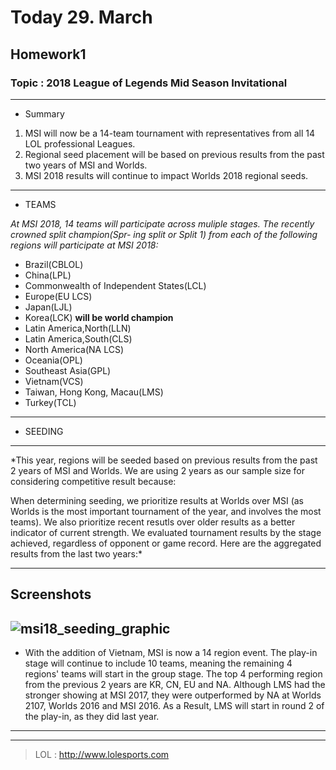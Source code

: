 # Today 29. March 
## Homework1

### **Topic : 2018 League of Legends Mid Season Invitational** 

---------------------------------------------------------------------------------------------------------

* Summary 

 1. MSI will now be a 14-team tournament with representatives from all 14 LOL professional Leagues.
  2. Regional seed placement will be based on previous results from the past two years of MSI and Worlds.
   3. MSI 2018 results will continue to impact Worlds 2018 regional seeds.

---------------------------------------------------------------------------------------------------------
* TEAMS 

 *At MSI 2018, 14 teams will participate across muliple stages. The recently crowned split champion(Spr-
 ing split or Split 1) from each of the following regions will participate at MSI 2018:*

 - Brazil(CBLOL)
 - China(LPL)
 - Commonwealth of Independent States(LCL)
 - Europe(EU LCS)
 - Japan(LJL)
 - Korea(LCK) **will be world champion**
 - Latin America,North(LLN) 
 - Latin America,South(CLS)
 - North America(NA LCS)
 - Oceania(OPL)
 - Southeast Asia(GPL)
 - Vietnam(VCS)
 - Taiwan, Hong Kong, Macau(LMS)
 - Turkey(TCL)
---------------------------------------------------------------------------------------------------------

* SEEDING
---------------------------------------------------------------------------------------------------------
 *This year, regions will be seeded based on previous results from the past 2 years of MSI and Worlds. 
 We are using 2 years as our sample size for considering competitive result because:

 When determining seeding, we prioritize results at Worlds over MSI (as Worlds is the most important
 tournament of the year, and involves the most teams). We also prioritize recent resutls over older
 results as a better indicator of current strength. We evaluated tournament results by the stage 
 achieved, regardless of opponent or game record. Here are the aggregated results from the last two years:*

---------------------------------------------------------------------------------------------------------
## Screenshots
 

![msi18_seeding_graphic](https://user-images.githubusercontent.com/37677142/38064770-d683b1ec-333a-11e8-9620-706b5517abe7.jpg)
---------------------------------------------------------------------------------------------------------

* With the addition of Vietnam, MSI is now a 14 region event. The play-in stage will continue to include
  10 teams, meaning the remaining 4 regions' teams will start in the group stage. The top 4 performing 
  region from the previous 2 years are KR, CN, EU and NA. Although LMS had the stronger showing at MSI
  2017, they were outperformed by NA at Worlds 2107, Worlds 2016 and MSI 2016.
  As a Result, LMS will start in round 2 of the play-in, as they did last year.
---------------------------------------------------------------------------------------------------------

[More Information]: http://www.lolesports.com

---------------------------------------------------------------------------------------------------------
> LOL : http://www.lolesports.com
